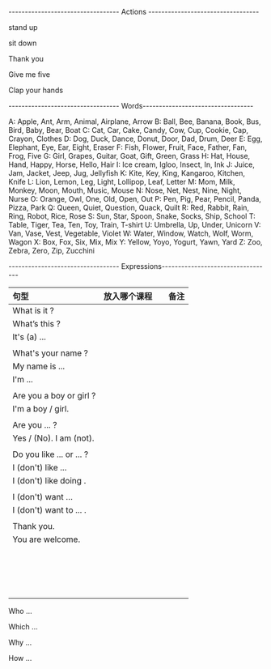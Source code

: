 
---------------------------------- Actions ----------------------------------

stand up

sit down

Thank you

Give me five

Clap your hands



---------------------------------- Words----------------------------------

A: Apple, Ant, Arm, Animal, Airplane, Arrow
B: Ball, Bee, Banana, Book, Bus, Bird, Baby, Bear, Boat
C: Cat, Car, Cake, Candy, Cow, Cup, Cookie, Cap, Crayon, Clothes
D: Dog, Duck, Dance, Donut, Door, Dad, Drum, Deer
E: Egg, Elephant, Eye, Ear, Eight, Eraser
F: Fish, Flower, Fruit, Face, Father, Fan, Frog, Five
G: Girl, Grapes, Guitar, Goat, Gift, Green, Grass
H: Hat, House, Hand, Happy, Horse, Hello, Hair
I: Ice cream, Igloo, Insect, In, Ink
J: Juice, Jam, Jacket, Jeep, Jug, Jellyfish
K: Kite, Key, King, Kangaroo, Kitchen, Knife
L: Lion, Lemon, Leg, Light, Lollipop, Leaf, Letter
M: Mom, Milk, Monkey, Moon, Mouth, Music, Mouse
N: Nose, Net, Nest, Nine, Night, Nurse
O: Orange, Owl, One, Old, Open, Out
P: Pen, Pig, Pear, Pencil, Panda, Pizza, Park
Q: Queen, Quiet, Question, Quack, Quilt
R: Red, Rabbit, Rain, Ring, Robot, Rice, Rose
S: Sun, Star, Spoon, Snake, Socks, Ship, School
T: Table, Tiger, Tea, Ten, Toy, Train, T-shirt
U: Umbrella, Up, Under, Unicorn
V: Van, Vase, Vest, Vegetable, Violet
W: Water, Window, Watch, Wolf, Worm, Wagon
X: Box, Fox, Six, Mix, Mix
Y: Yellow, Yoyo, Yogurt, Yawn, Yard
Z: Zoo, Zebra, Zero, Zip, Zucchini

---------------------------------- Expressions----------------------------------

| 句型                       | 放入哪个课程 |         | 备注 |
|:-------------------------|:------:|--------:|----|
| What is it ?             |        |         |    |
| What’s this ?            |        |         |    |
| It's (a) ...             |        |         |    |
|                          |        |         |    |
| What's your name ?       |        |         |    |
| My name is ...           |        |         |    |
| I'm ...                  |        |         |    |
|                          |        |         |    |
| Are you a boy or girl ?  |        |         |    |
| I'm a boy / girl.        |        |         |    |
|                          |        |         |    |
| Are you ... ?            |        |         |    |
| Yes / (No). I am (not).  |        |         |    |
|                          |        |         |    |
| Do you like ... or ... ? |        |         |    |
| I (don't) like ...       |        |         |    |
| I (don't) like doing .   |        |         |    |
|                          |        |         |    |
| I (don't) want …         |        |         |    |
| I (don't) want to ... .  |        |         |    |
|                          |        |         |    |
| Thank you.               |        |         |    |
| You are welcome.         |        |         |    |
|                          |        |         |    |
|                          |        |         |    |
|                          |        |         |    |
|                          |        |         |    |
|                          |        |         |    |
|                          |        |         |    |
|                          |        |         |    |
|                          |        |         |    |
|                          |        |         |    |
|                          |        |         |    |
|                          |        |         |    |
|                          |        |         |    |
|                          |        |         |    |
|                          |        |         |    |
|                          |        |         |    |
|                          |        |         |    |
|                          |        |         |    |




Who …

Which …

Why …

How …







